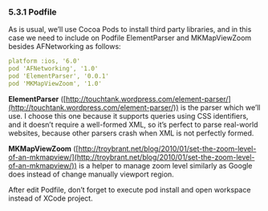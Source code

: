 ### 5.3.1 Podfile  
  
As is usual, we’ll use Cocoa Pods to install third party libraries, and in this case we need to include on Podfile ElementParser and MKMapViewZoom besides AFNetworking as follows:  

```yaml  
platform :ios, '6.0'  
pod 'AFNetworking', '1.0'  
pod 'ElementParser', '0.0.1'  
pod 'MKMapViewZoom', '1.0'  
```  

**ElementParser** ([http://touchtank.wordpress.com/element-parser/](http://touchtank.wordpress.com/element-parser/)) is the parser which we’ll use. I choose this one because it supports queries using CSS identifiers, and it doesn’t require a well-formed XML, so it’s perfect to parse real-world websites, because other parsers crash when XML is not perfectly formed.  
  
**MKMapViewZoom** ([http://troybrant.net/blog/2010/01/set-the-zoom-level-of-an-mkmapview/](http://troybrant.net/blog/2010/01/set-the-zoom-level-of-an-mkmapview/)) is a helper to manage zoom level similarly as Google does instead of change manually viewport region.  
  
After edit Podfile, don’t forget to execute pod install and open workspace instead of XCode project.